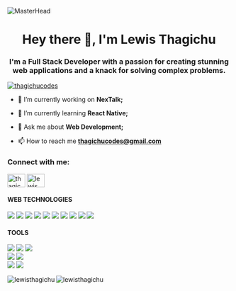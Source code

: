 ![MasterHead](https://rishavanand.github.io/static/images/greetings.gif)
<h1 align="center">Hey there 👋, I'm Lewis Thagichu</h1>
<h3 align="center">I'm a Full Stack Developer with a passion for creating stunning web applications and a knack for solving complex problems.</h3>

<p align="left"> <a href="https://twitter.com/thagichucodes" target="blank"><img src="https://img.shields.io/twitter/follow/thagichucodes?logo=twitter&style=for-the-badge" alt="thagichucodes" /></a> </p>

- 🔭 I’m currently working on **NexTalk;**

- 🌱 I’m currently learning **React Native;**

- 💬 Ask me about **Web Development;**

- 📫 How to reach me **thagichucodes@gmail.com**

<h3 align="left">Connect with me:</h3>
<p align="left">
<a href="https://twitter.com/thagichucodes" target="blank"><img align="center" src="https://raw.githubusercontent.com/rahuldkjain/github-profile-readme-generator/master/src/images/icons/Social/twitter.svg" alt="thagichucodes" height="30" width="40" /></a>
<a href="https://www.linkedin.com/in/lewis-thagichu/" target="blank"><img align="center" src="https://raw.githubusercontent.com/rahuldkjain/github-profile-readme-generator/master/src/images/icons/Social/linked-in-alt.svg" alt="lewis thagichu" height="30" width="40" /></a>
</p>

#### WEB TECHNOLOGIES

<p>
  <p>
    <img src="https://img.shields.io/badge/-HTML5-E34F26?style=flat-square&logo=HTML5&logoColor=white"/>
    <img src="https://img.shields.io/badge/-CSS3-1572B6?style=flat-square&logo=CSS3&logoColor=white"/>
    <img src="https://img.shields.io/badge/-tailwindcss-38BDF8?style=flat-square&logo=tailwindcss&logoColor=white"/>
    <img src="https://img.shields.io/badge/-Javascript-f7df1e?style=flat-square&logo=Javascript&logoColor=black"/>
    <img src="https://img.shields.io/badge/-Python-4584b6?style=flat-square&logo=Python&logoColor=ffde57"/>
    <img src="https://img.shields.io/badge/-Typescript-007acc?style=flat-square&logo=Typescript&logoColor=white"/>
    <img src="https://img.shields.io/badge/-React-61dbfb?style=flat-square&logo=React&logoColor=black"/>
    <img src="https://img.shields.io/badge/-Next.js-fff?style=flat-square&logo=Next.js&logoColor=black"/>
    <img src="https://img.shields.io/badge/-MongoDB-fff?style=flat-square&logo=MongoDB&logoColor=green"/>
    <img src="https://img.shields.io/badge/-GraphQL-fff?style=flat-square&logo=GraphQL&logoColor=E10098"/>
  </p>
</p>

#### TOOLS

<p>
  <p>
    <img src="https://img.shields.io/badge/-Visual%20Studio%20Code-23A9F2?style=flat-square&logo=Visual%20Studio%20Code&logoColor=white"/>
    <img src="https://img.shields.io/badge/-Git-F44D27?style=flat-square&logo=Git&logoColor=white"/>
    <img src="https://img.shields.io/badge/-Github-181717?style=flat-square&logo=GitHub&logoColor=white"/><br/>
    <img src="https://img.shields.io/badge/-ESLint-4B32C3?style=flat-square&logo=ESLint&logoColor=white"/>
    <img src="https://img.shields.io/badge/-Prettier-1A2B34?style=flat-square&logo=Prettier&logoColor=white"/><br/>
    <img src="https://img.shields.io/badge/-Slack-E01563?style=flat-square&logo=Slack&logoColor=white"/>
    <img src="https://img.shields.io/badge/-Notion-000000?style=flat-square&logo=Notion&logoColor=white"/>
  </p>
</p>

<p><img align="left" src="https://github-readme-stats.vercel.app/api/top-langs?username=lewisthagichu&show_icons=true&locale=en&layout=compact" alt="lewisthagichu" /></p>

<p><img align="center" src="https://github-readme-streak-stats.herokuapp.com/?user=lewisthagichu&" alt="lewisthagichu" /></p>
